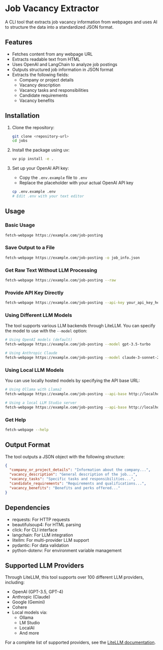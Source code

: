 # Job Vacancy Extractor

A CLI tool that extracts job vacancy information from webpages and uses AI to structure the data into a standardized JSON format.

## Features

- Fetches content from any webpage URL
- Extracts readable text from HTML
- Uses OpenAI and LangChain to analyze job postings
- Outputs structured job information in JSON format
- Extracts the following fields:
  - Company or project details
  - Vacancy description
  - Vacancy tasks and responsibilities
  - Candidate requirements
  - Vacancy benefits

## Installation

1. Clone the repository:
   ```bash
   git clone <repository-url>
   cd jobs
   ```

2. Install the package using uv:
   ```bash
   uv pip install -e .
   ```

3. Set up your OpenAI API key:
   - Copy the `.env.example` file to `.env`
   - Replace the placeholder with your actual OpenAI API key
   ```bash
   cp .env.example .env
   # Edit .env with your text editor
   ```

## Usage

### Basic Usage

```bash
fetch-webpage https://example.com/job-posting
```

### Save Output to a File

```bash
fetch-webpage https://example.com/job-posting -o job_info.json
```

### Get Raw Text Without LLM Processing

```bash
fetch-webpage https://example.com/job-posting --raw
```

### Provide API Key Directly

```bash
fetch-webpage https://example.com/job-posting --api-key your_api_key_here
```

### Using Different LLM Models

The tool supports various LLM backends through LiteLLM. You can specify the model to use with the `--model` option:

```bash
# Using OpenAI models (default)
fetch-webpage https://example.com/job-posting --model gpt-3.5-turbo

# Using Anthropic Claude
fetch-webpage https://example.com/job-posting --model claude-3-sonnet-20240229
```

### Using Local LLM Models

You can use locally hosted models by specifying the API base URL:

```bash
# Using Ollama with Llama2
fetch-webpage https://example.com/job-posting --api-base http://localhost:11434 --model ollama/llama2

# Using a local LLM Studio server
fetch-webpage https://example.com/job-posting --api-base http://localhost:1234/v1 --model local-model
```

### Get Help

```bash
fetch-webpage --help
```

## Output Format

The tool outputs a JSON object with the following structure:

```json
{
  "company_or_project_details": "Information about the company...",
  "vacancy_description": "General description of the job...",
  "vacancy_tasks": "Specific tasks and responsibilities...",
  "candidate_requirements": "Requirements and qualifications...",
  "vacancy_benefits": "Benefits and perks offered..."
}
```

## Dependencies

- requests: For HTTP requests
- beautifulsoup4: For HTML parsing
- click: For CLI interface
- langchain: For LLM integration
- litellm: For multi-provider LLM support
- pydantic: For data validation
- python-dotenv: For environment variable management

## Supported LLM Providers

Through LiteLLM, this tool supports over 100 different LLM providers, including:

- OpenAI (GPT-3.5, GPT-4)
- Anthropic (Claude)
- Google (Gemini)
- Cohere
- Local models via:
  - Ollama
  - LM Studio
  - LocalAI
  - And more

For a complete list of supported providers, see the [LiteLLM documentation](https://docs.litellm.ai/docs/providers).
